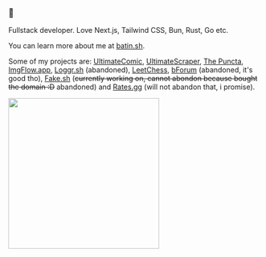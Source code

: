 ### 👋

Fullstack developer. Love Next.js, Tailwind CSS, Bun, Rust, Go etc.

You can learn more about me at [batin.sh](https://batin.sh/about).

Some of my projects are: [UltimateComic](https://www.github.com/Stradi/ultimate-comic), [UltimateScraper](https://www.github.com/Stradi/ultimatescraper), [The Puncta](https://www.github.com/Stradi/puncta), [ImgFlow.app](https://www.github.com/Stradi/imgflow.app), [Loggr.sh](https://www.github.com/Stradi/loggr.sh) (abandoned), [LeetChess](https://www.github.com/Stradi/leetchess), [bForum](https://www.github.com/Stradi/bforum) (abandoned, it's good tho), [Fake.sh](https://www.github.com/Stradi/fake.sh) (~~currently working on, cannot abondon because bought the domain :D~~ abandoned) and [Rates.gg](https://www.rates.gg) (will not abandon that, i promise).

<img width="300" src="https://media0.giphy.com/media/l4pTjOu0NsrLApt0Q/giphy.gif?cid=790b7611ab7a5453fc5200a8172bbcaa1ad198cb00450d6c&rid=giphy.gif" />
